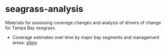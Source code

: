 # seagrass-analysis

Materials for assessing coverage changes and analysis of drivers of change for Tampa Bay seagrass.

* Coverage estimates over time by major bay segments and management areas: [shiny](https://shiny.tbep.org/seagrass-analysis)